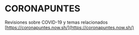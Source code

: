 
# CORONAPUNTES

Revisiones sobre COVID-19 y temas relacionados [https://coronapuntes.now.sh/](https://coronapuntes.now.sh/)
